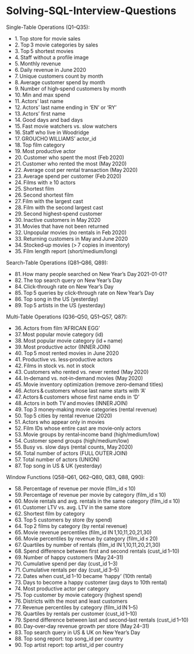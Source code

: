 # Solving-SQL-Interview-Questions

Single-Table Operations (Q1–Q35):
- 1. Top store for movie sales
- 2. Top 3 movie categories by sales
- 3. Top 5 shortest movies
- 4. Staff without a profile image
- 5. Monthly revenue
- 6. Daily revenue in June 2020
- 7. Unique customers count by month
- 8. Average customer spend by month
- 9. Number of high‑spend customers by month
- 10. Min and max spend
- 11. Actors’ last name
- 12. Actors’ last name ending in ‘EN’ or ‘RY’
- 13. Actors’ first name
- 14. Good days and bad days
- 15. Fast movie watchers vs. slow watchers
- 16. Staff who live in Woodridge
- 17. GROUCHO WILLIAMS’ actor_id
- 18. Top film category
- 19. Most productive actor
- 20. Customer who spent the most (Feb 2020)
- 21. Customer who rented the most (May 2020)
- 22. Average cost per rental transaction (May 2020)
- 23. Average spend per customer (Feb 2020)
- 24. Films with ≥ 10 actors
- 25. Shortest film
- 26. Second shortest film
- 27. Film with the largest cast
- 28. Film with the second largest cast
- 29. Second highest‑spend customer
- 30. Inactive customers in May 2020
- 31. Movies that have not been returned
- 32. Unpopular movies (no rentals in Feb 2020)
- 33. Returning customers in May and June 2020
- 34. Stocked‑up movies (> 7 copies in inventory)
- 35. Film length report (short/medium/long)

Search‑Table Operations (Q81–Q86, Q89):
- 81. How many people searched on New Year’s Day 2021-01-01?
- 82. The top search query on New Year’s Day
- 84. Click‑through rate on New Year’s Day
- 85. Top 5 queries by click‑through rate on New Year’s Day
- 86. Top song in the US (yesterday)
- 89. Top 5 artists in the US (yesterday)

Multi‑Table Operations (Q36–Q50, Q51–Q57, Q87):
- 36. Actors from film ‘AFRICAN EGG’
- 37. Most popular movie category (id)
- 38. Most popular movie category (id + name)
- 39. Most productive actor (INNER JOIN)
- 40. Top 5 most rented movies in June 2020
- 41. Productive vs. less‑productive actors
- 42. Films in stock vs. not in stock
- 43. Customers who rented vs. never rented (May 2020)
- 44. In‑demand vs. not‑in‑demand movies (May 2020)
- 45. Movie inventory optimization (remove zero‑demand titles)
- 46. Actors & customers whose last name starts with ‘A’
- 47. Actors & customers whose first name ends in ‘D’
- 48. Actors in both TV and movies (INNER JOIN)
- 49. Top 3 money‑making movie categories (rental revenue)
- 50. Top 5 cities by rental revenue (2020)
- 51. Actors who appear only in movies
- 52. Film IDs whose entire cast are movie‑only actors
- 53. Movie groups by rental‑income band (high/medium/low)
- 54. Customer spend groups (high/medium/low)
- 55. Busy vs. slow days (rental counts, May 2020)
- 56. Total number of actors (FULL OUTER JOIN)
- 57. Total number of actors (UNION)
- 87. Top song in US & UK (yesterday)

Window Functions (Q58–Q61, Q62–Q80, Q83, Q88, Q90):
- 58. Percentage of revenue per movie (film_id ≤ 10)
- 59. Percentage of revenue per movie by category (film_id ≤ 10)
- 60. Movie rentals and avg. rentals in the same category (film_id ≤ 10)
- 61. Customer LTV vs. avg. LTV in the same store
- 62. Shortest film by category
- 63. Top 5 customers by store (by spend)
- 64. Top 2 films by category (by rental revenue)
- 65. Movie revenue percentiles (film_id IN 1,10,11,20,21,30)
- 66. Movie percentiles by revenue by category (film_id ≤ 20)
- 67. Quartiles by number of rentals (film_id IN 1,10,11,20,21,30)
- 68. Spend difference between first and second rentals (cust_id 1–10)
- 69. Number of happy customers (May 24–31)
- 70. Cumulative spend per day (cust_id 1–3)
- 71. Cumulative rentals per day (cust_id 3–5)
- 72. Dates when cust_id 1–10 became ‘happy’ (10th rental)
- 73. Days to become a happy customer (avg days to 10th rental)
- 74. Most productive actor per category
- 75. Top customer by movie category (highest spend)
- 76. Districts with the most and least customers
- 77. Revenue percentiles by category (film_id IN 1–5)
- 78. Quartiles by rentals per customer (cust_id 1–10)
- 79. Spend difference between last and second‑last rentals (cust_id 1–10)
- 80. Day‑over‑day revenue growth per store (May 24–31)
- 83. Top search query in US & UK on New Year’s Day
- 88. Top song report: top song_id per country
- 90. Top artist report: top artist_id per country


